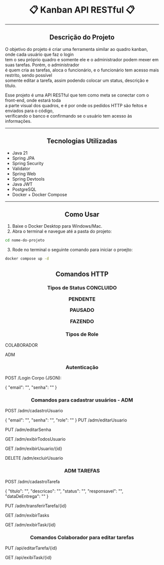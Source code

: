 <h1 align="center">📋 Kanban API RESTful 📋</h1>

---

<h2 align="center">Descrição do Projeto</h2>

O objetivo do projeto é criar uma ferramenta similar ao quadro kanban, onde cada usuário que faz o login  
tem o seu próprio quadro e somente ele e o administrador podem mexer em suas tarefas. Porém, o administrador  
é quem cria as tarefas, aloca o funcionário, e o funcionário tem acesso mais restrito, sendo possível  
somente editar a tarefa, assim podendo colocar um status, descrição e título.

Esse projeto é uma API RESTful que tem como meta se conectar com o front-end, onde estará toda  
a parte visual dos quadros, e é por onde os pedidos HTTP são feitos e enviados para o código,  
verificando o banco e confirmando se o usuário tem acesso às informações.

---

<h2 align="center">Tecnologias Utilizadas</h2>

- Java 21  
- Spring JPA  
- Spring Security  
- Validator  
- Spring Web  
- Spring Devtools  
- Java JWT  
- PostgreSQL  
- Docker + Docker Compose  

---

<h2 align="center">Como Usar</h2>

1. Baixe o Docker Desktop para Windows/Mac.  
2. Abra o terminal e navegue até a pasta do projeto:  
```bash
cd nome-do-projeto
```
3. Rode no terminal o seguinte comando para iniciar o proejto:
```bash
docker compose up -d
```
<h2 align="center">Comandos HTTP</h2>

<h3 align="center">Tipos de Status
CONCLUIDO

PENDENTE

PAUSADO

FAZENDO

<h3 align="center">Tipos de Role</h3>
COLABORADOR

ADM

<h3 align="center">Autenticação</h3>
POST /Login
Corpo (JSON):

{
  "email": "",
  "senha": ""
}

<h3 align="center">Comandos para cadastrar usuários - ADM</h3>
POST /adm/cadastroUsuario

{
  "email": "",
  "senha": "",
  "role": ""
}
PUT /adm/editarUsuario

PUT /adm/editarSenha

GET /adm/exibirTodosUsuario

GET /adm/exibirUsuario/{id}

DELETE /adm/excluirUsuario

<h3 align="center">ADM TAREFAS</h3>
POST /adm/cadastroTarefa

{
  "titulo": "",
  "descricao": "",
  "status": "",
  "responsavel": "",
  "dataDeEntrega": ""
}

PUT /adm/transferirTarefa/{id}

GET /adm/exibirTasks

GET /adm/exibirTask/{id}

<h3 align="center">Comandos Colaborador para editar tarefas</h3>
PUT /api/editarTarefa/{id}

GET /api/exibiTask/{id}
